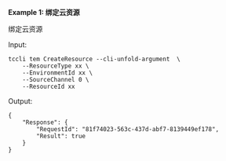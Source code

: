 **Example 1: 绑定云资源**

绑定云资源

Input: 

```
tccli tem CreateResource --cli-unfold-argument  \
    --ResourceType xx \
    --EnvironmentId xx \
    --SourceChannel 0 \
    --ResourceId xx
```

Output: 
```
{
    "Response": {
        "RequestId": "81f74023-563c-437d-abf7-8139449ef178",
        "Result": true
    }
}
```


